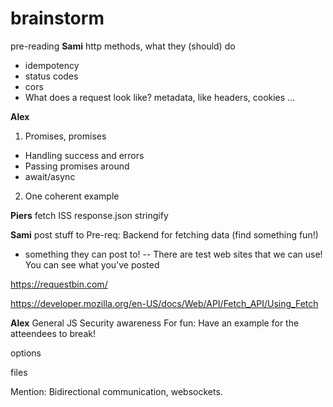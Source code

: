 # brainstorm

pre-reading
**Sami**
http methods, what they (should) do
- idempotency
- status codes
- cors
- What does a request look like? metadata, like headers, cookies ...



**Alex**
1. Promises, promises
- Handling success and errors
- Passing promises around
- await/async


2. One coherent example 

**Piers**
fetch ISS
response.json
stringify


**Sami**
post stuff to 
Pre-req: Backend for fetching data (find something fun!)
- something they can post to!
-- There are test web sites that we can use! You can see what you've posted

https://requestbin.com/

https://developer.mozilla.org/en-US/docs/Web/API/Fetch_API/Using_Fetch


**Alex**
General JS Security awareness
For fun: Have an example for the atteendees to break!

options 

files

Mention:
Bidirectional communication, websockets.
